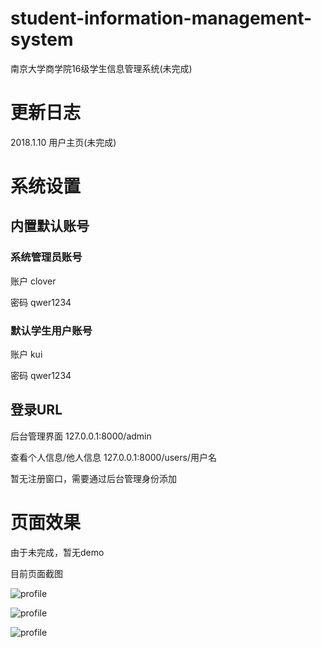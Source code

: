 # student-information-management-system
南京大学商学院16级学生信息管理系统(未完成)

# 更新日志

2018.1.10 用户主页(未完成)

# 系统设置

## 内置默认账号

### 系统管理员账号

账户 clover

密码 qwer1234

### 默认学生用户账号

账户 kui

密码 qwer1234

## 登录URL

后台管理界面 127.0.0.1:8000/admin

查看个人信息/他人信息 127.0.0.1:8000/users/用户名

暂无注册窗口，需要通过后台管理身份添加

# 页面效果

由于未完成，暂无demo

目前页面截图

![profile](https://clover-1254951786.cos.ap-shanghai.myqcloud.com/SIMS/profile.png)

![profile](https://clover-1254951786.cos.ap-shanghai.myqcloud.com/SIMS/profile2.png)

![profile](https://clover-1254951786.cos.ap-shanghai.myqcloud.com/SIMS/profile3.png)